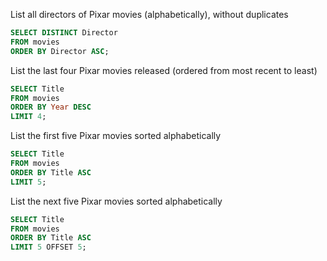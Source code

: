 List all directors of Pixar movies (alphabetically), without duplicates
```SQL
SELECT DISTINCT Director
FROM movies
ORDER BY Director ASC;
```

List the last four Pixar movies released (ordered from most recent to least)
```SQL
SELECT Title
FROM movies
ORDER BY Year DESC
LIMIT 4;
```

List the first five Pixar movies sorted alphabetically
```SQL
SELECT Title
FROM movies
ORDER BY Title ASC
LIMIT 5;
```

List the next five Pixar movies sorted alphabetically
```SQL
SELECT Title
FROM movies
ORDER BY Title ASC
LIMIT 5 OFFSET 5;
```
